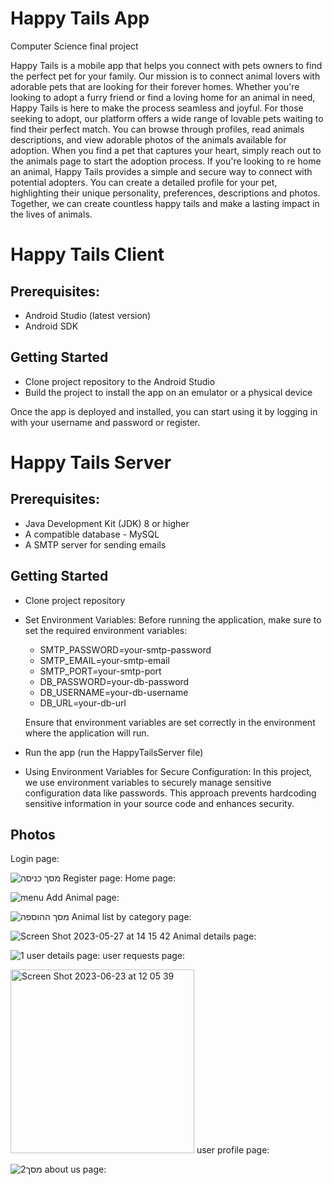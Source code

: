 # Happy Tails App
Computer Science final project

Happy Tails is a mobile app that helps you connect with pets owners to find the perfect pet for your family. Our mission is to connect animal lovers with adorable pets that are looking for their forever homes. Whether you're looking to adopt a furry friend or find a loving home for an animal in need, Happy Tails is here to make the process seamless and joyful. For those seeking to adopt, our platform offers a wide range of lovable pets waiting to find their perfect match. You can browse through profiles, read animals descriptions, and view adorable photos of the animals available for adoption. When you find a pet that captures your heart, simply reach out to the animals page to start the adoption process. If you're looking to re home an animal, Happy Tails provides a simple and secure way to connect with potential adopters. You can create a detailed profile for your pet, highlighting their unique personality, preferences, descriptions and photos.
Together, we can create countless happy tails and make a lasting impact in the lives of animals.

# Happy Tails Client

## Prerequisites: 
- Android Studio (latest version)
- Android SDK

## Getting Started
- Clone project repository to the Android Studio
- Build the project to install the app on an emulator or a physical device
  
Once the app is deployed and installed, you can start using it by logging in with your username and password or register.

# Happy Tails Server

## Prerequisites:
- Java Development Kit (JDK) 8 or higher
- A compatible database - MySQL
- A SMTP server for sending emails

## Getting Started
- Clone project repository 
- Set Environment Variables: Before running the application, make sure to set the required environment variables:
   - SMTP_PASSWORD=your-smtp-password
   - SMTP_EMAIL=your-smtp-email
   - SMTP_PORT=your-smtp-port
   - DB_PASSWORD=your-db-password
   - DB_USERNAME=your-db-username
   - DB_URL=your-db-url

  Ensure that environment variables are set correctly in the environment where the application will run.
- Run the app (run the HappyTailsServer file)

- Using Environment Variables for Secure Configuration: 
In this project, we use environment variables to securely manage sensitive configuration data like passwords.
This approach prevents hardcoding sensitive information in your source code and enhances security.

## Photos

Login page:

![מסך כניסה](https://github.com/nataly-projects/HappyTailsApp/assets/57751387/c8c3c7ff-956a-499c-8aba-5248f75e0fc3)
Register page: 
Home page: 

![menu](https://github.com/nataly-projects/HappyTailsApp/assets/57751387/e18a5439-ac52-40af-adbc-40ac1497fc1a)
Add Animal page: 

![מסך ההוספה](https://github.com/nataly-projects/HappyTailsApp/assets/57751387/5af283be-9a62-4c51-b087-a1a13f5077bb)
Animal list by category page: 

![Screen Shot 2023-05-27 at 14 15 42](https://github.com/nataly-projects/HappyTailsApp/assets/57751387/4909a7e2-249e-4b22-8985-eba8cae3f366)
Animal details page: 

![1](https://github.com/nataly-projects/HappyTailsApp/assets/57751387/6df9c5d1-aa4a-4c5e-aae3-da0d5950fc17)
user details page:
user requests page: 

<img width="294" alt="Screen Shot 2023-06-23 at 12 05 39" src="https://github.com/nataly-projects/HappyTailsApp/assets/57751387/fae1c49e-9827-4521-9ef4-91179dff6fd6">
user profile page: 

![מסך2](https://github.com/nataly-projects/HappyTailsApp/assets/57751387/f355b902-881d-4f5a-a7bb-bc82dc1e5ac2)
about us page:

